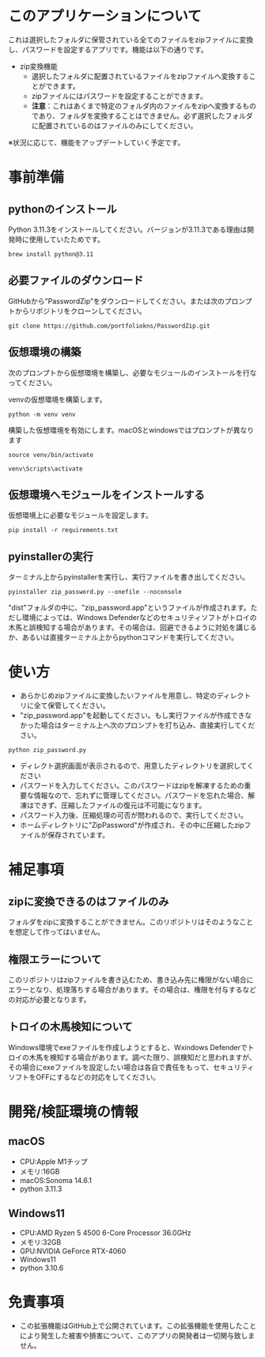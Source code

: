 # このアプリケーションについて
これは選択したフォルダに保管されている全てのファイルをzipファイルに変換し、パスワードを設定するアプリです。機能は以下の通りです。
- zip変換機能
  - 選択したフォルダに配置されているファイルをzipファイルへ変換することができます。
  - zipファイルにはパスワードを設定することができます。
  - **注意**：これはあくまで特定のフォルダ内のファイルをzipへ変換するものであり、フォルダを変換することはできません。必ず選択したフォルダに配置されているのはファイルのみにしてください。

※状況に応じて、機能をアップデートしていく予定です。

# 事前準備
## pythonのインストール
Python 3.11.3をインストールしてください。バージョンが3.11.3である理由は開発時に使用していたためです。
```
brew install python@3.11
```

## 必要ファイルのダウンロード
GitHubから"PasswordZip"をダウンロードしてください。または次のプロンプトからリポジトリをクローンしてください。
```
git clone https://github.com/portfoliokns/PasswordZip.git
```

## 仮想環境の構築
次のプロンプトから仮想環境を構築し、必要なモジュールのインストールを行なってください。

venvの仮想環境を構築します。
```
python -m venv venv
```

構築した仮想環境を有効にします。macOSとwindowsではプロンプトが異なります
```
source venv/bin/activate
```

```
venv\Scripts\activate
```

## 仮想環境へモジュールをインストールする
仮想環境上に必要なモジュールを設定します。
```
pip install -r requirements.txt
```

## pyinstallerの実行
ターミナル上からpyinstallerを実行し、実行ファイルを書き出してください。
```
pyinstaller zip_password.py --onefile --noconsole
```
"dist"フォルダの中に、"zip_password.app"というファイルが作成されます。ただし環境によっては、Windows Defenderなどのセキュリティソフトがトロイの木馬と誤検知する場合があります。その場合は、回避できるように対処を講じるか、あるいは直接ターミナル上からpythonコマンドを実行してください。

# 使い方
- あらかじめzipファイルに変換したいファイルを用意し、特定のディレクトリに全て保管してください。
- "zip_password.app"を起動してください。もし実行ファイルが作成できなかった場合はターミナル上へ次のプロンプトを打ち込み、直接実行してください。
```
python zip_password.py
```
- ディレクト選択画面が表示されるので、用意したディレクトリを選択してください
- パスワードを入力してください。このパスワードはzipを解凍するための重要な情報なので、忘れずに管理してください。パスワードを忘れた場合、解凍はできず、圧縮したファイルの復元は不可能になります。
- パスワード入力後、圧縮処理の可否が問われるので、実行してください。
- ホームディレクトリに"ZipPassword"が作成され、その中に圧縮したzipファイルが保存されています。

# 補足事項
## zipに変換できるのはファイルのみ
フォルダをzipに変換することができません。このリポジトリはそのようなことを想定して作ってはいません。

## 権限エラーについて
このリポジトリはzipファイルを書き込むため、書き込み先に権限がない場合にエラーとなり、処理落ちする場合があります。その場合は、権限を付与するなどの対応が必要となります。

## トロイの木馬検知について
Windows環境でexeファイルを作成しようとすると、Wxindows Defenderでトロイの木馬を検知する場合があります。調べた限り、誤検知だと思われますが、その場合にexeファイルを設定したい場合は各自で責任をもって、セキュリティソフトをOFFにするなどの対応をしてください。

# 開発/検証環境の情報
## macOS
- CPU:Apple M1チップ
- メモリ:16GB
- macOS:Sonoma 14.6.1
- python 3.11.3

## Windows11
- CPU:AMD Ryzen 5 4500 6-Core Processor 36.0GHz
- メモリ:32GB
- GPU:NVIDIA GeForce RTX-4060
- Windows11
- python 3.10.6

# 免責事項
- この拡張機能はGitHub上で公開されています。この拡張機能を使用したことにより発生した被害や損害について、このアプリの開発者は一切関与致しません。
